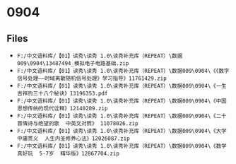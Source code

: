 # 0904

## Files

- `F:/中文语料库/【01】读秀\读秀 1.0\读秀补充库（REPEAT）\数据009\0904\13487494_模拟电子电路基础.zip`
- `F:/中文语料库/【01】读秀\读秀 1.0\读秀补充库（REPEAT）\数据009\0904\《《数字信号处理――时域离散随机信号处理》学习指导》11761429.zip`
- `F:/中文语料库/【01】读秀\读秀 1.0\读秀补充库（REPEAT）\数据009\0904\《一生吉祥的三十八个秘诀》13196353.pdf`
- `F:/中文语料库/【01】读秀\读秀 1.0\读秀补充库（REPEAT）\数据009\0904\《中国思想传统的现代诠释》12140209.zip`
- `F:/中文语料库/【01】读秀\读秀 1.0\读秀补充库（REPEAT）\数据009\0904\《二十首情诗与绝望的歌  中英文对照》 11078026.zip`
- `F:/中文语料库/【01】读秀\读秀 1.0\读秀补充库（REPEAT）\数据009\0904\《大学中庸贯义  人生内圣修养心法》12026087.zip`
- `F:/中文语料库/【01】读秀\读秀 1.0\读秀补充库（REPEAT）\数据009\0904\《数学真好玩  5-7岁  精华版》12867704.zip`

